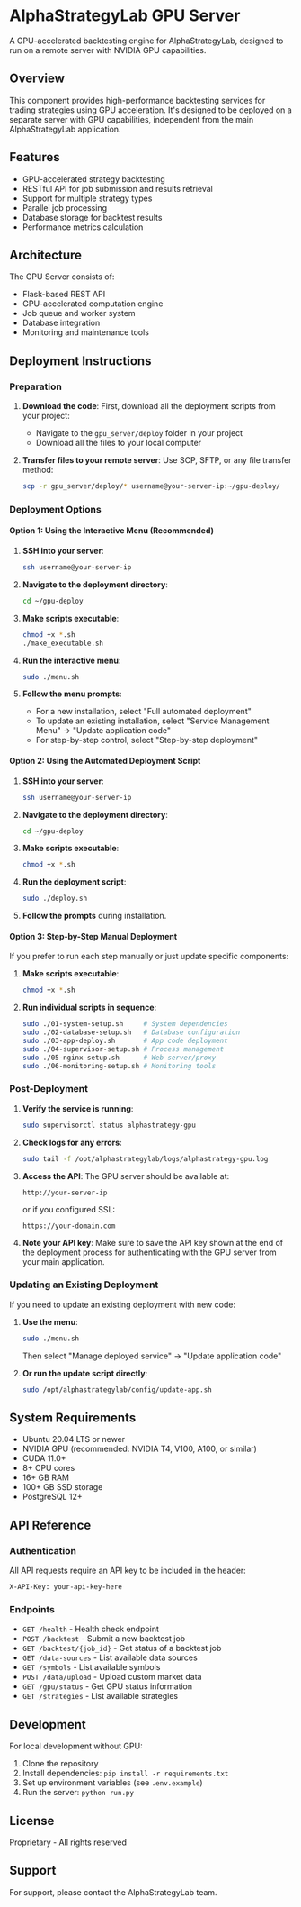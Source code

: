 # AlphaStrategyLab GPU Server

A GPU-accelerated backtesting engine for AlphaStrategyLab, designed to run on a remote server with NVIDIA GPU capabilities.

## Overview

This component provides high-performance backtesting services for trading strategies using GPU acceleration. It's designed to be deployed on a separate server with GPU capabilities, independent from the main AlphaStrategyLab application.

## Features

- GPU-accelerated strategy backtesting
- RESTful API for job submission and results retrieval
- Support for multiple strategy types
- Parallel job processing
- Database storage for backtest results
- Performance metrics calculation

## Architecture

The GPU Server consists of:
- Flask-based REST API
- GPU-accelerated computation engine
- Job queue and worker system
- Database integration
- Monitoring and maintenance tools

## Deployment Instructions

### Preparation

1. **Download the code**: First, download all the deployment scripts from your project:
   - Navigate to the `gpu_server/deploy` folder in your project
   - Download all the files to your local computer

2. **Transfer files to your remote server**: Use SCP, SFTP, or any file transfer method:
   ```bash
   scp -r gpu_server/deploy/* username@your-server-ip:~/gpu-deploy/
   ```

### Deployment Options

#### Option 1: Using the Interactive Menu (Recommended)

1. **SSH into your server**:
   ```bash
   ssh username@your-server-ip
   ```

2. **Navigate to the deployment directory**:
   ```bash
   cd ~/gpu-deploy
   ```

3. **Make scripts executable**:
   ```bash
   chmod +x *.sh
   ./make_executable.sh
   ```

4. **Run the interactive menu**:
   ```bash
   sudo ./menu.sh
   ```

5. **Follow the menu prompts**:
   - For a new installation, select "Full automated deployment"
   - To update an existing installation, select "Service Management Menu" → "Update application code"
   - For step-by-step control, select "Step-by-step deployment"

#### Option 2: Using the Automated Deployment Script

1. **SSH into your server**:
   ```bash
   ssh username@your-server-ip
   ```

2. **Navigate to the deployment directory**:
   ```bash
   cd ~/gpu-deploy
   ```

3. **Make scripts executable**:
   ```bash
   chmod +x *.sh
   ```

4. **Run the deployment script**:
   ```bash
   sudo ./deploy.sh
   ```

5. **Follow the prompts** during installation.

#### Option 3: Step-by-Step Manual Deployment

If you prefer to run each step manually or just update specific components:

1. **Make scripts executable**:
   ```bash
   chmod +x *.sh
   ```

2. **Run individual scripts in sequence**:
   ```bash
   sudo ./01-system-setup.sh     # System dependencies
   sudo ./02-database-setup.sh   # Database configuration
   sudo ./03-app-deploy.sh       # App code deployment
   sudo ./04-supervisor-setup.sh # Process management
   sudo ./05-nginx-setup.sh      # Web server/proxy
   sudo ./06-monitoring-setup.sh # Monitoring tools
   ```

### Post-Deployment

1. **Verify the service is running**:
   ```bash
   sudo supervisorctl status alphastrategy-gpu
   ```

2. **Check logs for any errors**:
   ```bash
   sudo tail -f /opt/alphastrategylab/logs/alphastrategy-gpu.log
   ```

3. **Access the API**: The GPU server should be available at:
   ```
   http://your-server-ip
   ```
   or if you configured SSL:
   ```
   https://your-domain.com
   ```

4. **Note your API key**: Make sure to save the API key shown at the end of the deployment process for authenticating with the GPU server from your main application.

### Updating an Existing Deployment

If you need to update an existing deployment with new code:

1. **Use the menu**:
   ```bash
   sudo ./menu.sh
   ```
   Then select "Manage deployed service" → "Update application code"

2. **Or run the update script directly**:
   ```bash
   sudo /opt/alphastrategylab/config/update-app.sh
   ```

## System Requirements

- Ubuntu 20.04 LTS or newer
- NVIDIA GPU (recommended: NVIDIA T4, V100, A100, or similar)
- CUDA 11.0+
- 8+ CPU cores
- 16+ GB RAM
- 100+ GB SSD storage
- PostgreSQL 12+

## API Reference

### Authentication

All API requests require an API key to be included in the header:

```
X-API-Key: your-api-key-here
```

### Endpoints

- `GET /health` - Health check endpoint
- `POST /backtest` - Submit a new backtest job
- `GET /backtest/{job_id}` - Get status of a backtest job
- `GET /data-sources` - List available data sources
- `GET /symbols` - List available symbols
- `POST /data/upload` - Upload custom market data
- `GET /gpu/status` - Get GPU status information
- `GET /strategies` - List available strategies

## Development

For local development without GPU:

1. Clone the repository
2. Install dependencies: `pip install -r requirements.txt`
3. Set up environment variables (see `.env.example`)
4. Run the server: `python run.py`

## License

Proprietary - All rights reserved

## Support

For support, please contact the AlphaStrategyLab team.